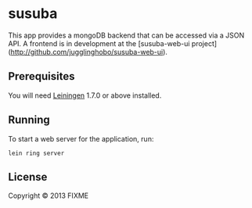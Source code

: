 # susuba

This app provides a mongoDB backend that can be accessed via a JSON API. A frontend is in development at the [susuba-web-ui project] (http://github.com/jugglinghobo/susuba-web-ui).

## Prerequisites

You will need [Leiningen][1] 1.7.0 or above installed.

[1]: https://github.com/technomancy/leiningen

## Running

To start a web server for the application, run:

    lein ring server

## License

Copyright © 2013 FIXME

